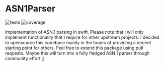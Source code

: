 # ASN1Parser

![tests](https://github.com/DominikHorn/ASN1Parser/actions/workflows/test.yml/badge.svg)
![coverage](https://img.shields.io/endpoint?url=https://gist.githubusercontent.com/DominikHorn/abb8b96dc5a9b8354fb3d70216aedc7d/raw/coverage-badge.json)


Implementation of ASN.1 parsing in swift. Please note that I will only
implement functionality that I require for other upstream projects. I decided
to opensource this codebase mainly in the hopes of providing a decent starting
point for others. Feel free to extend this package using pull requests. Maybe
this will turn into a fully fledged ASN.1 parser through community effort ;)
